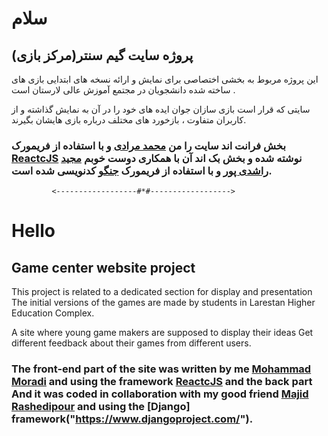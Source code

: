 # سلام
## پروژه سایت گیم سنتر(مرکز بازی)

این پروژه مربوط به بخشی اختصاصی برای نمایش و ارائه
 نسخه های ابتدایی بازی های ساخته شده دانشجویان در مجتمع آموزش عالی لارستان است .

سایتی که قرار است بازی سازان جوان ایده های خود را در آن به نمایش گذاشته و 
از کاربران متفاوت ، بازخورد های مختلف درباره بازی هایشان بگیرند.


### بخش فرانت اند سایت را من [محمد مرادی]("https://github.com/MrMohammadMoradi") و با استفاده از فریمورک [ReactcJS]("https://reactjs.org") نوشته شده و بخش بک اند آن با همکاری دوست خوبم [مجید راشدی پور]("https://github.com/MajidRashedipour") و با استفاده از فریمورک [جنگو]("https://www.djangoproject.com/") کدنویسی شده است.

             <------------------#*#------------------>


# Hello
## Game center website project

This project is related to a dedicated section for display and presentation
  The initial versions of the games are made by students in Larestan Higher Education Complex.

A site where young game makers are supposed to display their ideas
Get different feedback about their games from different users.


### The front-end part of the site was written by me [Mohammad Moradi]("https://github.com/MrMohammadMoradi") and using the framework [ReactcJS]("https://reactjs.org") and the back part And it was coded in collaboration with my good friend [Majid Rashedipour]("https://github.com/MajidRashedipour") and using the [Django] framework("https://www.djangoproject.com/").
